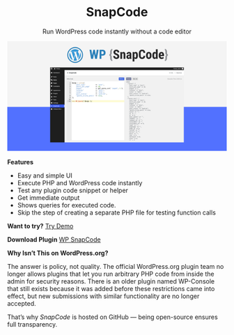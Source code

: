 <center>

# SnapCode

Run WordPress code instantly without a code editor
</center>

![wp-snapcode](assets/images/wp-snapcode.png)

**Features**

* Easy and simple UI
* Execute PHP and WordPress code instantly
* Test any plugin code snippet or helper
* Get immediate output
* Shows queries for executed code.
* Skip the step of creating a separate PHP file for testing function calls

**Want to try?**
[Try Demo](https://playground.wordpress.net/?blueprint-url=https://raw.githubusercontent.com/haruncpi/snapcode/master/blueprint.json)

**Download Plugin**
[WP SnapCode](https://github.com/haruncpi/snapcode/releases)

**Why Isn’t This on WordPress.org?**

The answer is policy, not quality. The official WordPress.org plugin team no longer allows plugins that let you run arbitrary PHP code from inside the admin for security reasons. There is an older plugin named WP-Console that still exists because it was added before these restrictions came into effect, but new submissions with similar functionality are no longer accepted.

That’s why *SnapCode* is hosted on GitHub — being open-source ensures full transparency.
